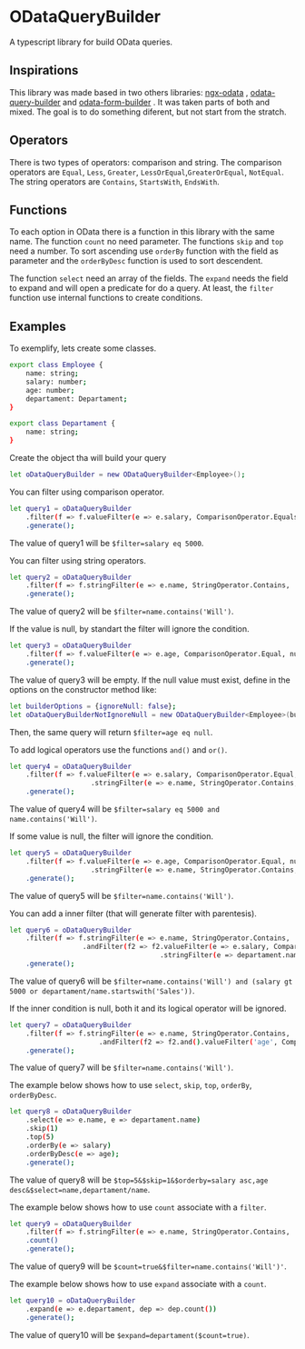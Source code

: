 # ODataQueryBuilder
A typescript library for build OData queries.

## Inspirations
This library was made based in two others libraries: 
<a href="https://github.com/skynet2/ngx-odata">ngx-odata</a>
,
<a href="https://github.com/jaredmahan/odata-query-builder">odata-query-builder</a>
and
<a href="https://github.com/vanilsonbr/odata-form-builder">odata-form-builder</a>
. It was taken parts of both and mixed. The goal is to do something diferent, but not start from the stratch.

## Operators
There is two types of operators: comparison and string.
The comparison operators are `Equal`, `Less`, `Greater`, `LessOrEqual`,`GreaterOrEqual`,  `NotEqual`. The string operators are `Contains`, `StartsWith`, `EndsWith`.

## Functions
To each option in OData there is a function in this library with the same name. The function `count` no need parameter. The functions `skip` and `top` need a number. To sort ascending use `orderBy` function with the field as parameter and the `orderByDesc` function is used to sort descendent.

The function `select` need an array of the fields. The `expand` needs the field to expand and will open a predicate for do a query. At least, the `filter` function use internal functions to create conditions.

## Examples
To exemplify, lets create some classes.
```bash
export class Employee {
    name: string;
    salary: number;
    age: number;
    departament: Departament;
}

export class Departament {
    name: string;
}
```

Create the object tha will build your query
```bash
let oDataQueryBuilder = new ODataQueryBuilder<Employee>();
```

You can filter using comparison operator.
```bash
let query1 = oDataQueryBuilder
    .filter(f => f.valueFilter(e => e.salary, ComparisonOperator.Equals, 5000))
    .generate();
```
The value of query1 will be `$filter=salary eq 5000`.

You can filter using string operators.
```bash
let query2 = oDataQueryBuilder
    .filter(f => f.stringFilter(e => e.name, StringOperator.Contains, 'Will'))
    .generate();
```
The value of query2 will be `$filter=name.contains('Will')`.

If the value is null, by standart the filter will ignore the condition.
```bash
let query3 = oDataQueryBuilder
    .filter(f => f.valueFilter(e => e.age, ComparisonOperator.Equal, null))
    .generate();
```
The value of query3 will be empty. If the null value must exist, define in the options on the constructor method like:
```bash
let builderOptions = {ignoreNull: false};
let oDataQueryBuilderNotIgnoreNull = new ODataQueryBuilder<Employee>(builderOptions);
```
Then, the same query will return `$filter=age eq null`.

To add logical operators use the functions `and()` and `or()`.
```bash
let query4 = oDataQueryBuilder
    .filter(f => f.valueFilter(e => e.salary, ComparisonOperator.Equal, 5000).and()
                    .stringFilter(e => e.name, StringOperator.Contains, 'Will'))
    .generate();
```
The value of query4 will be `$filter=salary eq 5000 and name.contains('Will')`.

If some value is null, the filter will ignore the condition.
```bash
let query5 = oDataQueryBuilder
    .filter(f => f.valueFilter(e => e.age, ComparisonOperator.Equal, null).and()
                    .stringFilter(e => e.name, StringOperator.Contains, 'Will'))
    .generate();
```
The value of query5 will be `$filter=name.contains('Will')`.

You can add a inner filter (that will generate filter with parentesis).
```bash
let query6 = oDataQueryBuilder
    .filter(f => f.stringFilter(e => e.name, StringOperator.Contains, 'Will')
                  .andFilter(f2 => f2.valueFilter(e => e.salary, ComparisonOperator.Greater, 5000).or()
                                     .stringFilter(e => departament.name, StringOperator.StartsWith, 'Sales')))
    .generate();
```
The value of query6 will be `$filter=name.contains('Will') and (salary gt 5000 or departament/name.startswith('Sales'))`.

If the inner condition is null, both it and its logical operator will be ignored.
```bash
let query7 = oDataQueryBuilder
    .filter(f => f.stringFilter(e => e.name, StringOperator.Contains, 'Will')
                      .andFilter(f2 => f2.and().valueFilter('age', ComparisonOperator.Greater, null).or()))
    .generate();
```
The value of query7 will be `$filter=name.contains('Will')`.

The example below shows how to use `select`, `skip`, `top`, `orderBy`, `orderByDesc`.
```bash
let query8 = oDataQueryBuilder
    .select(e => e.name, e => departament.name)
    .skip(1)
    .top(5)
    .orderBy(e => salary)
    .orderByDesc(e => age);
    .generate();
```
The value of query8 will be `$top=5&$skip=1&$orderby=salary asc,age desc&$select=name,departament/name`.

The example below shows how to use `count` associate with a `filter`.
```bash
let query9 = oDataQueryBuilder
    .filter(f => f.stringFilter(e => e.name, StringOperator.Contains, 'Will'))
    .count()
    .generate();
```
The value of query9 will be `$count=true&$filter=name.contains('Will')'`.

The example below shows how to use `expand` associate with a `count`.
```bash
let query10 = oDataQueryBuilder
    .expand(e => e.departament, dep => dep.count())
    .generate();
```
The value of query10 will be `$expand=departament($count=true)`.
